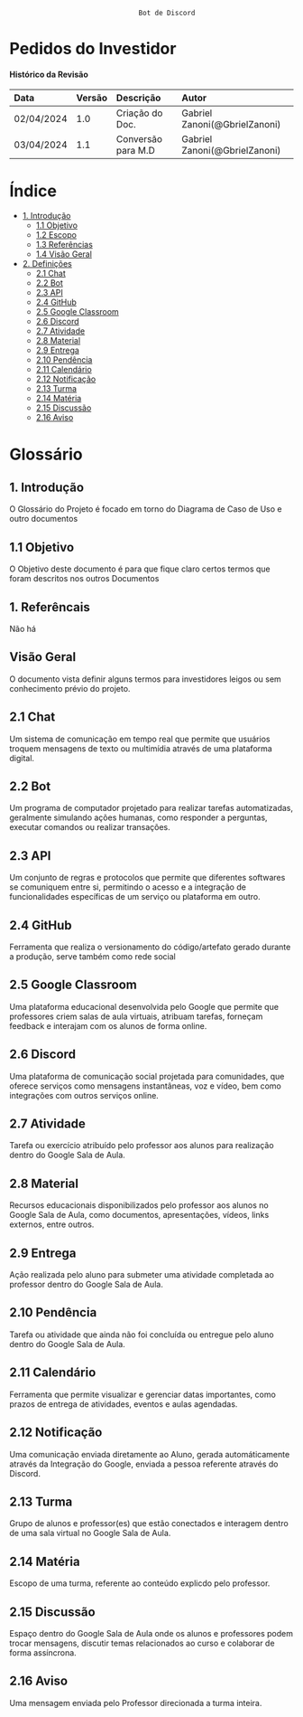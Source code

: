 									Bot de Discord
# Pedidos do Investidor
 
#### Histórico da Revisão
| Data   | Versão       | Descrição  |  Autor  |
| :---------- | :--------- | :-------------------------------- | :-------------------------------- |
| 02/04/2024 | 1.0 | Criação do Doc.| Gabriel Zanoni(@GbrielZanoni) |
| 03/04/2024 | 1.1 | Conversão para M.D| Gabriel Zanoni(@GbrielZanoni)|


# Índice

- [1. Introdução](#introducao)
  - [1.1 Objetivo](#objetivo)
  - [1.2 Escopo](#escopo)
  - [1.3 Referências](#referencias)
  - [1.4 Visão Geral](#visao-geral)
- [2. Definições](#definicoes)
  - [2.1 Chat](#chat)
  - [2.2 Bot](#bot)
  - [2.3 API](#api)
  - [2.4 GitHub](#github)
  - [2.5 Google Classroom](#google-classroom)
  - [2.6 Discord](#discord)
  - [2.7 Atividade](#atividade)
  - [2.8 Material](#material)
  - [2.9 Entrega](#entrega)
  - [2.10 Pendência](#pendencia)
  - [2.11 Calendário](#calendario)
  - [2.12 Notificação](#notificacao)
  - [2.13 Turma](#turma)
  - [2.14 Matéria](#materia)
  - [2.15 Discussão](#discussao)
  - [2.16 Aviso](#aviso)



# Glossário

## <a name="introducao"></a> 1. Introdução 

O Glossário do Projeto é focado em torno do Diagrama de Caso de Uso e outro documentos

## <a name="objetivo"></a> 1.1 Objetivo 

O Objetivo deste documento é para que fique claro certos termos que foram descritos nos outros Documentos

## <a name="definicoes"></a> 1. Referêncais

Não há

## <a name="definicoes"></a> Visão Geral

O documento vista definir alguns termos para investidores leigos ou sem conhecimento prévio do
projeto.

## <a name="chat"></a> 2.1 Chat

Um sistema de comunicação em tempo real que permite que usuários troquem mensagens de texto ou multimídia através de uma plataforma digital.

## <a name="bot"></a> 2.2 Bot

Um programa de computador projetado para realizar tarefas automatizadas, geralmente simulando ações humanas, como responder a perguntas, executar comandos ou realizar transações.

## <a name="api"></a> 2.3 API

Um conjunto de regras e protocolos que permite que diferentes softwares se comuniquem entre si, permitindo o acesso e a integração de funcionalidades específicas de um serviço ou plataforma em outro.

## <a name="github"></a> 2.4 GitHub

Ferramenta que realiza o versionamento do código/artefato gerado durante a produção, serve também como rede social

## <a name="google-classroom"></a> 2.5 Google Classroom

Uma plataforma educacional desenvolvida pelo Google que permite que professores criem salas de aula virtuais, atribuam tarefas, forneçam feedback e interajam com os alunos de forma online.

## <a name="discord"></a> 2.6 Discord

Uma plataforma de comunicação social projetada para comunidades, que oferece serviços como mensagens instantâneas, voz e vídeo, bem como integrações com outros serviços online.

## <a name="atividade"></a> 2.7 Atividade

Tarefa ou exercício atribuído pelo professor aos alunos para realização dentro do Google Sala de Aula. 

## <a name="material"></a> 2.8 Material

Recursos educacionais disponibilizados pelo professor aos alunos no Google Sala de Aula, como documentos, apresentações, vídeos, links externos, entre outros.

## <a name="entrega"></a> 2.9 Entrega

Ação realizada pelo aluno para submeter uma atividade completada ao professor dentro do Google Sala de Aula.

## <a name="pendencia"></a> 2.10 Pendência

Tarefa ou atividade que ainda não foi concluída ou entregue pelo aluno dentro do Google Sala de Aula.

## <a name="calendario"></a> 2.11 Calendário

Ferramenta que permite visualizar e gerenciar datas importantes, como prazos de entrega de atividades, eventos e aulas agendadas.

## <a name="notificacao"></a> 2.12 Notificação

Uma comunicação enviada diretamente ao Aluno, gerada automáticamente através da Integração do Google, enviada a pessoa referente através do Discord.

## <a name="turma"></a> 2.13 Turma

Grupo de alunos e professor(es) que estão conectados e interagem dentro de uma sala virtual no Google Sala de Aula.

## <a name="materia"></a> 2.14 Matéria

Escopo de uma turma, referente ao conteúdo explicdo pelo professor.

## <a name="discussao"></a> 2.15 Discussão

Espaço dentro do Google Sala de Aula onde os alunos e professores podem trocar mensagens, discutir temas relacionados ao curso e colaborar de forma assíncrona.

## <a name="aviso"></a> 2.16 Aviso

Uma mensagem enviada pelo Professor direcionada a turma inteira.